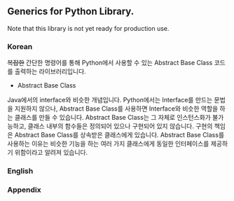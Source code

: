## Generics for Python Library.

Note that this library is not yet ready for production use.

### Korean

~~복잡한~~ 간단한 명령어를 통해 Python에서 사용할 수 있는 Abstract Base Class 
코드를 출력하는 라이브러리입니다. 

* Abstract Base Class

Java에서의 interface와 비슷한 개념입니다. Python에서는 Interface를
만드는 문법을 지원하지 않으나, Abstract Base Class를 사용하면
Interface와 비슷한 역할을 하는 클래스를 만들 수 있습니다.
Abstract Base Class는 그 자체로 인스턴스화가 불가능하고, 클래스
내부의 함수들은 정의되어 있으나 구현되어 있지 않습니다. 구현의
책임은 Abstract Base Class를 상속받은 클래스에게 있습니다.
Abstract Base Class를 사용하는 이유는 비슷한 기능을 하는 여러
가지 클래스에게 동일한 인터페이스를 제공하기 위함이라고 알려져 있습니다.


### English



### Appendix